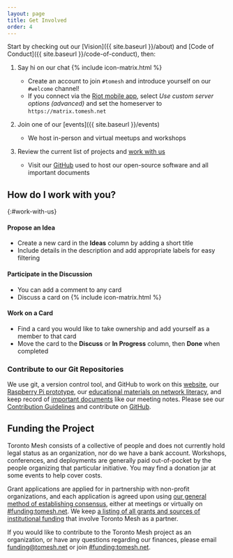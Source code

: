 ```yaml
---
layout: page
title: Get Involved
order: 4
---
```


Start by checking out our [Vision]({{ site.baseurl }}/about) and [Code of Conduct]({{ site.baseurl }}/code-of-conduct), then:

1. Say hi on our chat {% include icon-matrix.html %}
    - Create an account to join `#tomesh` and introduce yourself on our `#welcome` channel!
    - If you connect via the [Riot mobile app](https://riot.im/), select _Use custom server options (advanced)_ and set the homeserver to `https://matrix.tomesh.net`

1. Join one of our [events]({{ site.baseurl }}/events)
    - We host in-person and virtual meetups and workshops

1. Review the current list of projects and [work with us](#work-with-us)
    - Visit our [GitHub](https://github.com/tomeshnet) used to host our open-source software and all important documents

## How do I work with you?
{:#work-with-us}

#### Propose an Idea

- Create a new card in the **Ideas** column by adding a short title
- Include details in the description and add appropriate labels for easy filtering

#### Participate in the Discussion

- You can add a comment to any card
- Discuss a card on {% include icon-matrix.html %}

#### Work on a Card

- Find a card you would like to take ownership and add yourself as a member to that card
- Move the card to the **Discuss** or **In Progress** column, then **Done** when completed

### Contribute to our Git Repositories

We use git, a version control tool, and GitHub to work on this [website](https://github.com/tomeshnet/tomesh.net), our [Raspberry Pi prototype](https://github.com/tomeshnet/prototype-cjdns-pi2), our [educational materials on network literacy](https://github.com/tomeshnet/tomesh.101), and keep record of [important documents](https://github.com/tomeshnet/documents) like our meeting notes. Please see our [Contribution Guidelines](https://github.com/tomeshnet/documents/blob/master/CONTRIBUTING.md) and contribute on [GitHub](https://github.com/tomeshnet/).

## Funding the Project

Toronto Mesh consists of a collective of people and does not currently hold legal status as an organization, nor do we have a bank account. Workshops, conferences, and deployments are generally paid out-of-pocket by the people organizing that particular initiative. You may find a donation jar at some events to help cover costs.

Grant applications are applied for in partnership with non-profit organizations, and each application is agreed upon using [our general method of establishing consensus](https://github.com/tomeshnet/documents/blob/master/governance/coordination-structure.md#decision-making), either at meetings or virtually on [#funding:tomesh.net](https://chat.tomesh.net/#/room/#funding:tomesh.net). We keep [a listing of all grants and sources of institutional funding](https://github.com/tomeshnet/documents/tree/master/governance/funding.md) that involve Toronto Mesh as a partner.

If you would like to contribute to the Toronto Mesh project as an organization, or have any questions regarding our finances, please email [funding@tomesh.net](mailto:funding@tomesh.net) or join [#funding:tomesh.net](https://chat.tomesh.net/#/room/#funding:tomesh.net).
